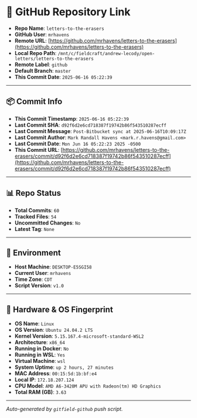 # 🔗 GitHub Repository Link

- **Repo Name**: `letters-to-the-erasers`
- **GitHub User**: `mrhavens`
- **Remote URL**: [https://github.com/mrhavens/letters-to-the-erasers](https://github.com/mrhavens/letters-to-the-erasers)
- **Local Repo Path**: `/mnt/c/fieldcraft/andrew-lecody/open-letters/letters-to-the-erasers`
- **Remote Label**: `github`
- **Default Branch**: `master`
- **This Commit Date**: `2025-06-16 05:22:39`

---

## 📦 Commit Info

- **This Commit Timestamp**: `2025-06-16 05:22:39`
- **Last Commit SHA**: `d92f6d2e6cd718387f19742b86f543510287ecff`
- **Last Commit Message**: `Post-Bitbucket sync at 2025-06-16T10:09:17Z`
- **Last Commit Author**: `Mark Randall Havens <mark.r.havens@gmail.com>`
- **Last Commit Date**: `Mon Jun 16 05:22:23 2025 -0500`
- **This Commit URL**: [https://github.com/mrhavens/letters-to-the-erasers/commit/d92f6d2e6cd718387f19742b86f543510287ecff](https://github.com/mrhavens/letters-to-the-erasers/commit/d92f6d2e6cd718387f19742b86f543510287ecff)

---

## 📊 Repo Status

- **Total Commits**: `60`
- **Tracked Files**: `54`
- **Uncommitted Changes**: `No`
- **Latest Tag**: `None`

---

## 🧭 Environment

- **Host Machine**: `DESKTOP-E5SGI58`
- **Current User**: `mrhavens`
- **Time Zone**: `CDT`
- **Script Version**: `v1.0`

---

## 🧬 Hardware & OS Fingerprint

- **OS Name**: `Linux`
- **OS Version**: `Ubuntu 24.04.2 LTS`
- **Kernel Version**: `5.15.167.4-microsoft-standard-WSL2`
- **Architecture**: `x86_64`
- **Running in Docker**: `No`
- **Running in WSL**: `Yes`
- **Virtual Machine**: `wsl`
- **System Uptime**: `up 2 hours, 27 minutes`
- **MAC Address**: `00:15:5d:1b:bf:e4`
- **Local IP**: `172.18.207.124`
- **CPU Model**: `AMD A6-3420M APU with Radeon(tm) HD Graphics`
- **Total RAM (GB)**: `3.63`

---

_Auto-generated by `gitfield-github` push script._
